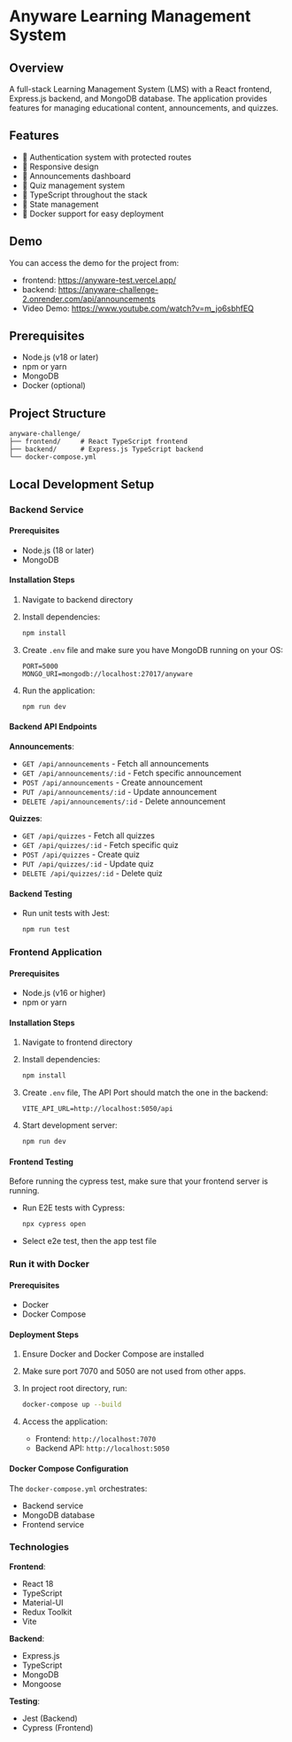 # Anyware Learning Management System

## Overview

A full-stack Learning Management System (LMS) with a React frontend, Express.js backend, and MongoDB database. The application provides features for managing educational content, announcements, and quizzes.

## Features

- 🔐 Authentication system with protected routes
- 📱 Responsive design
- 📢 Announcements dashboard
- 📝 Quiz management system
- 🚀 TypeScript throughout the stack
- 🔄 State management
- 🐳 Docker support for easy deployment

## Demo

You can access the demo for the project from:

- frontend: https://anyware-test.vercel.app/
- backend: https://anyware-challenge-2.onrender.com/api/announcements
- Video Demo: https://www.youtube.com/watch?v=m_jo6sbhfEQ

## Prerequisites

- Node.js (v18 or later)
- npm or yarn
- MongoDB
- Docker (optional)

## Project Structure

```
anyware-challenge/
├── frontend/     # React TypeScript frontend
├── backend/      # Express.js TypeScript backend
└── docker-compose.yml
```

## Local Development Setup

### Backend Service

#### Prerequisites

- Node.js (18 or later)
- MongoDB

#### Installation Steps

1. Navigate to backend directory
2. Install dependencies:

   ```bash
   npm install
   ```

3. Create `.env` file and make sure you have MongoDB running on your OS:

   ```env
   PORT=5000
   MONGO_URI=mongodb://localhost:27017/anyware
   ```

4. Run the application:
   ```bash
   npm run dev
   ```

#### Backend API Endpoints

**Announcements**:

- `GET /api/announcements` - Fetch all announcements
- `GET /api/announcements/:id` - Fetch specific announcement
- `POST /api/announcements` - Create announcement
- `PUT /api/announcements/:id` - Update announcement
- `DELETE /api/announcements/:id` - Delete announcement

**Quizzes**:

- `GET /api/quizzes` - Fetch all quizzes
- `GET /api/quizzes/:id` - Fetch specific quiz
- `POST /api/quizzes` - Create quiz
- `PUT /api/quizzes/:id` - Update quiz
- `DELETE /api/quizzes/:id` - Delete quiz

#### Backend Testing

- Run unit tests with Jest:
  ```bash
  npm run test
  ```

### Frontend Application

#### Prerequisites

- Node.js (v16 or higher)
- npm or yarn

#### Installation Steps

1. Navigate to frontend directory
2. Install dependencies:

   ```bash
   npm install
   ```

3. Create `.env` file, The API Port should match the one in the backend:

   ```env
   VITE_API_URL=http://localhost:5050/api
   ```

4. Start development server:
   ```bash
   npm run dev
   ```

#### Frontend Testing

Before running the cypress test, make sure that your frontend server is running.

- Run E2E tests with Cypress:

  ```bash
  npx cypress open
  ```

- Select e2e test, then the app test file

### Run it with Docker

#### Prerequisites

- Docker
- Docker Compose

#### Deployment Steps

1. Ensure Docker and Docker Compose are installed
2. Make sure port 7070 and 5050 are not used from other apps.
3. In project root directory, run:

   ```bash
   docker-compose up --build
   ```

4. Access the application:
   - Frontend: `http://localhost:7070`
   - Backend API: `http://localhost:5050`

#### Docker Compose Configuration

The `docker-compose.yml` orchestrates:

- Backend service
- MongoDB database
- Frontend service

### Technologies

**Frontend**:

- React 18
- TypeScript
- Material-UI
- Redux Toolkit
- Vite

**Backend**:

- Express.js
- TypeScript
- MongoDB
- Mongoose

**Testing**:

- Jest (Backend)
- Cypress (Frontend)
